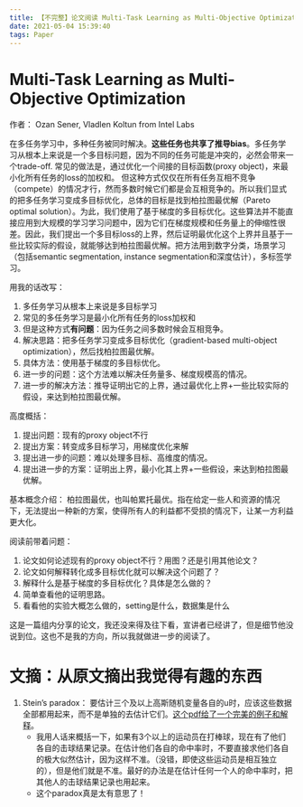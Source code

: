```yaml
---
title: 【不完整】论文阅读 Multi-Task Learning as Multi-Objective Optimization
date: 2021-05-04 15:39:40
tags: Paper 
---
```


# Multi-Task Learning as Multi-Objective Optimization
作者： Ozan Sener, Vladlen Koltun from Intel Labs

在多任务学习中，多种任务被同时解决。**这些任务也共享了推导bias**。多任务学习从根本上来说是一个多目标问题，因为不同的任务可能是冲突的，必然会带来一个trade-off. 常见的做法是，通过优化一个间接的目标函数(proxy object)，来最小化所有任务的loss的加权和。
但这种方式仅仅在所有任务互相不竞争（compete）的情况才行，然而多数时候它们都是会互相竞争的。所以我们显式的把多任务学习变成多目标优化，总体的目标是找到柏拉图最优解（Pareto optimal solution）。为此，我们使用了基于梯度的多目标优化。这些算法并不能直接应用到大规模的学习学习问题中，因为它们在梯度规模和任务量上的伸缩性很差。因此，我们提出一个多目标loss的上界，然后证明最优化这个上界并且基于一些比较实际的假设，就能够达到柏拉图最优解。把方法用到数字分类，场景学习（包括semantic segmentation, instance segmentation和深度估计），多标签学习。

用我的话改写：
1. 多任务学习从根本上来说是多目标学习
2. 常见的多任务学习是最小化所有任务的loss加权和
3. 但是这种方式**有问题**：因为任务之间多数时候会互相竞争。
4. 解决思路：把多任务学习变成多目标优化（gradient-based multi-object optimization），然后找柏拉图最优解。
5. 具体方法：使用基于梯度的多目标优化。
6. 进一步的问题：这个方法难以解决任务量多、梯度规模高的情况。
7. 进一步的解决方法：推导证明出它的上界，通过最优化上界+一些比较实际的假设，来达到柏拉图最优解。

高度概括：
1. 提出问题：现有的proxy object不行
2. 提出方案：转变成多目标学习，用梯度优化来解
3. 提出进一步的问题：难以处理多目标、高维度的情况。
4. 提出进一步的方案：证明出上界，最小化其上界+一些假设，来达到柏拉图最优解。

基本概念介绍：
柏拉图最优，也叫帕累托最优。指在给定一些人和资源的情况下，无法提出一种新的方案，使得所有人的利益都不受损的情况下，让某一方利益更大化。

阅读前带着问题：
1. 论文如何论述现有的proxy object不行？用图？还是引用其他论文？
2. 论文如何解释转化成多目标优化就可以解决这个问题了？
3. 解释什么是基于梯度的多目标优化？具体是怎么做的？
4. 简单查看他的证明思路。
5. 看看他的实验大概怎么做的，setting是什么，数据集是什么


这是一篇组内分享的论文，我还没来得及往下看，宣讲者已经讲了，但是细节他没说到位。这也不是我的方向，所以我就做进一步的阅读了。

# 文摘：从原文摘出我觉得有趣的东西
1. Stein’s paradox： 要估计三个及以上高斯随机变量各自的u时，应该这些数据全部都用起来，而不是单独的去估计它们。[这个pdf给了一个完美的例子和解释](http://bayes-stat.github.io/download/stein.pdf)。
   - 我用人话来概括一下，如果有3个以上的运动员在打棒球，现在有了他们各自的击球结果记录。在估计他们各自的命中率时，不要直接求他们各自的极大似然估计，因为这样不准。（没错，即使这些运动员是相互独立的），但是他们就是不准。最好的办法是在估计任何一个人的命中率时，把其他人的击球结果记录也用起来。
   - 这个paradox真是太有意思了！

